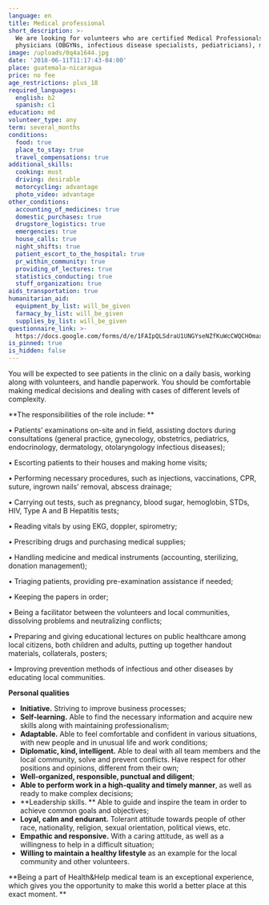 ```yaml
---
language: en
title: Medical professional
short_description: >-
  We are looking for volunteers who are certified Medical Professionals, such as
  physicians (OBGYNs, infectious disease specialists, pediatricians), midwives
image: /uploads/0q4a1644.jpg
date: '2018-06-11T11:17:43-04:00'
place: guatemala-nicaragua
price: no fee
age_restrictions: plus_18
required_languages:
  english: b2
  spanish: c1
education: md
volunteer_type: any
term: several_months
conditions:
  food: true
  place_to_stay: true
  travel_compensations: true
additional_skills:
  cooking: must
  driving: desirable
  motorcycling: advantage
  photo_video: advantage
other_conditions:
  accounting_of_medicines: true
  domestic_purchases: true
  drugstore_logistics: true
  emergencies: true
  house_calls: true
  night_shifts: true
  patient_escort_to_the_hospital: true
  pr_within_community: true
  providing_of_lectures: true
  statistics_conducting: true
  stuff_organization: true
aids_transportation: true
humanitarian_aid:
  equipment_by_list: will_be_given
  farmacy_by_list: will_be_given
  supplies_by_list: will_be_given
questionnaire_link: >-
  https://docs.google.com/forms/d/e/1FAIpQLSdraU1UNGYseNZfKuWcCWQCHOmax3WeBOFXDBGI1HxcHxksOw/viewform
is_pinned: true
is_hidden: false
---
```

You will be expected to see patients in the clinic on a daily basis, working along with volunteers, and handle paperwork. You should be comfortable making medical decisions and dealing with cases of different levels of complexity.

**The responsibilities of the role include: **

•	Patients’ examinations on-site and in field, assisting doctors during consultations (general practice, gynecology, obstetrics, pediatrics, endocrinology, dermatology, otolaryngology infectious diseases);

•	Escorting patients to their houses and making home visits;

•	Performing necessary procedures, such as injections, vaccinations, CPR, suture, ingrown nails’ removal, abscess drainage;

•	Carrying out tests, such as pregnancy, blood sugar, hemoglobin, STDs, HIV, Type A and B Hepatitis tests;

•	Reading vitals by using EKG, doppler, spirometry;

•	Prescribing drugs and purchasing medical supplies;

•	Handling medicine and medical instruments (accounting, sterilizing, donation management);

•	Triaging patients, providing pre-examination assistance if needed;

•	Keeping the papers in order;

•	Being a facilitator between the volunteers and local communities, dissolving problems and neutralizing conflicts;

•	Preparing and giving educational lectures on public healthcare among local citizens, both children and adults, putting up together handout materials, collaterals, posters;

•	Improving prevention methods of infectious and other diseases by educating local communities.



**Personal qualities**

* **Initiative.** Striving to improve business processes;
* **Self-learning.** Able to find the necessary information and acquire new skills along with maintaining professionalism;
* **Adaptable.** Able to feel comfortable and confident in various situations, with new people and in unusual life and work conditions;
* **Diplomatic, kind, intelligent.** Able to deal with all team members and the local community, solve and prevent conflicts. Have respect for other positions and opinions, different from their own;
* **Well-organized, responsible, punctual and diligent**;
* **Able to perform work in a high-quality and timely manner**, as well as ready to make complex decisions;
* **Leadership skills.
  ** Able to guide and inspire the team in order to achieve common goals and objectives;
* **Loyal, calm and endurant.** Tolerant attitude towards people of other race, nationality, religion, sexual orientation, political views, etc.
* **Empathic and responsive.** With a caring attitude, as well as a willingness to help in a difficult situation;
* **Willing to maintain a healthy lifestyle** as an example for the local community and other volunteers.

**Being a part of Health&Help medical team is an exceptional experience, which gives you the opportunity to make this world a better place at this exact moment.
**
